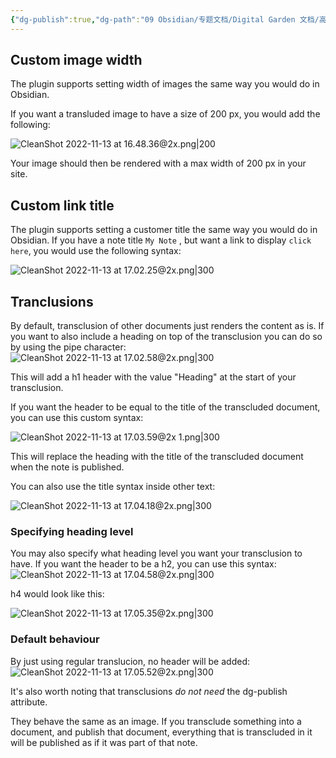 ```yaml
---
{"dg-publish":true,"dg-path":"09 Obsidian/专题文档/Digital Garden 文档/高级设置/Content Customization.md","permalink":"/09 Obsidian/专题文档/Digital Garden 文档/高级设置/Content Customization/","noteIcon":"dg-note-icon","created":"2022-11-09T22:06:14.364+01:00","updated":"2022-11-13T17:09:15.032+01:00"}
---
```




## Custom image width
The plugin supports setting width of images the same way you would do in Obsidian.

If you want a transluded image to have a size of 200 px, you would add the following:

![CleanShot 2022-11-13 at 16.48.36@2x.png|200](/img/user/img/CleanShot%202022-11-13%20at%2016.48.36@2x.png)

Your image should then be rendered with a max width of 200 px in your site. 

## Custom link title
The plugin supports setting a customer title the same way you would do in Obsidian.
If you have a note title `My Note` , but want a link to display `click here`, you would use the following syntax:

![CleanShot 2022-11-13 at 17.02.25@2x.png|300](/img/user/img/CleanShot%202022-11-13%20at%2017.02.25@2x.png)

## Tranclusions

By default, transclusion of other documents just renders the content as is. If you want to also include a heading on top of the transclusion you can do so by using the pipe character:
![CleanShot 2022-11-13 at 17.02.58@2x.png|300](/img/user/img/CleanShot%202022-11-13%20at%2017.02.58@2x.png)

This will add a h1 header with the value "Heading" at the start of your transclusion.

If you want the header to be equal to the title of the transcluded document, you can use this custom syntax:

![CleanShot 2022-11-13 at 17.03.59@2x 1.png|300](/img/user/img/CleanShot%202022-11-13%20at%2017.03.59@2x%201.png)

This will replace the heading with the title of the transcluded document when the note is published.

You can also use the title syntax inside other text:

![CleanShot 2022-11-13 at 17.04.18@2x.png|300](/img/user/img/CleanShot%202022-11-13%20at%2017.04.18@2x.png)


### Specifying heading level

You may also specify what heading level you want your transclusion to have. If you want the header to be a h2, you can use this syntax:
![CleanShot 2022-11-13 at 17.04.58@2x.png|300](/img/user/img/CleanShot%202022-11-13%20at%2017.04.58@2x.png)

h4 would look like this:

![CleanShot 2022-11-13 at 17.05.35@2x.png|300](/img/user/img/CleanShot%202022-11-13%20at%2017.05.35@2x.png)

### Default behaviour

By just using regular translucion, no header will be added:
![CleanShot 2022-11-13 at 17.05.52@2x.png|300](/img/user/img/CleanShot%202022-11-13%20at%2017.05.52@2x.png)

It's also worth noting that transclusions _do not need_ the dg-publish attribute. 

They behave the same as an image. If you transclude something into a document, and publish that document, everything that is transcluded in it will be published as if it was part of that note.
